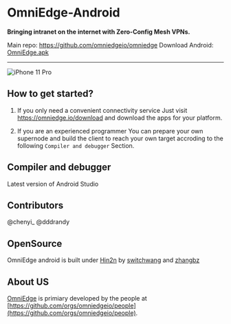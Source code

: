 # OmniEdge-Android

**Bringing intranet on the internet with Zero-Config Mesh VPNs.**

Main repo: https://github.com/omniedgeio/omniedge  Download Android: [OmniEdge.apk](https://omniedge.io/install/download/0.2.2/omniedge-release-v0.2.2.apk)

----

![iPhone 11 Pro](https://user-images.githubusercontent.com/93888/171181733-a413b5f3-7daf-4fea-bd9e-ca9c5a6f9e03.png)


## How to get started? 

1. If you only need a convenient connectivity service 
Just visit https://omniedge.io/download and download the apps for your platform. 

2. If you are an experienced programmer 
You can prepare your own supernode and build the client to reach your own target accroding to the following `Compiler and debugger` Section.

## Compiler and debugger

Latest version of Android Studio


## Contributors

@chenyi_ @dddrandy

## OpenSource

OmniEdge android is built under [Hin2n](https://github.com/switch-iot/hin2n) by [switchwang](https://github.com/switch-st) and [zhangbz](https://github.com/zhangbz)

## About US
[OmniEdge](https://omniedge.io) is primiary developed by the people at [https://github.com/orgs/omniedgeio/people](https://github.com/orgs/omniedgeio/people). 
